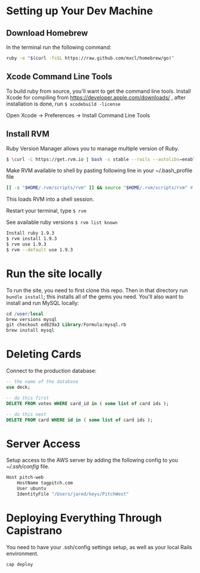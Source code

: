 
# Setting up Your Dev Machine

## Download Homebrew

In the terminal run the following command:

```bash
ruby -e "$(curl -fsSL https://raw.github.com/mxcl/homebrew/go)"
```

## Xcode Command Line Tools

To build ruby from source, you'll want to get the command line tools. Install Xcode for compiling from https://developer.apple.com/downloads/ , after installation is done, run `$ xcodebuild -license`

Open Xcode -> Preferences -> Install Command Line Tools

## Install RVM

Ruby Version Manager allows you to manage multiple version of Ruby.

```bash
$ \curl -L https://get.rvm.io | bash -s stable --rails --autolibs=enabled # Or, --ruby=1.9.3
```

Make RVM available to shell by pasting following line in your ~/.bash_profile file

```bash
[[ -s "$HOME/.rvm/scripts/rvm" ]] && source "$HOME/.rvm/scripts/rvm" #
```

This loads RVM into a shell session.

Restart your terminal, type `$ rvm`

See available ruby versions `$ rvm list known`

```bash
Install ruby 1.9.3
$ rvm install 1.9.3
$ rvm use 1.9.3
$ rvm --default use 1.9.3
```

# Run the site locally

To run the site, you need to first clone this repo. Then in that directory run `bundle install`; this installs all of the gems you need. You'll also want to install and run MySQL locally:

```sql
cd /user/local
brew versions mysql
git checkout ed829a3 Library/Formula/mysql.rb
brew install mysql
```

# Deleting Cards

Connect to the production database:

```sql
-- the name of the database
use deck;

-- do this first
DELETE FROM votes WHERE card_id in ( some list of card ids );

-- do this next
DELETE FROM card WHERE id in ( some list of card ids );
```

# Server Access

Setup access to the AWS server by adding the following config to you *~/.ssh/config* file.

```bash
Host pitch-web
    HostName tagpitch.com
    User ubuntu
    IdentityFile "/Users/jared/keys/PitchWest"
```

# Deploying Everything Through Capistrano

You need to have your .ssh/config settings setup, as well as your local Rails environment.

```bash
cap deploy
```